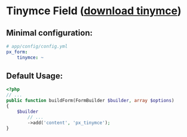 # Tinymce Field ([download tinymce](http://www.tinymce.com/))

## Minimal configuration:

``` yml
# app/config/config.yml
px_form:
    tinymce: ~
```

## Default Usage:

``` php
<?php
// ...
public function buildForm(FormBuilder $builder, array $options)
{
    $builder
        // ...
        ->add('content', 'px_tinymce');
}
```
